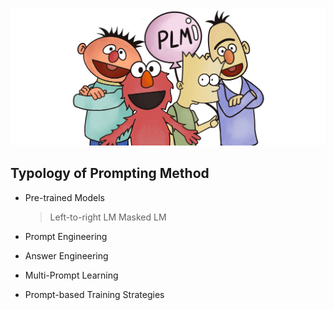 
  <img src="./fig/bg.png" width="800" class="center">


 ## Typology of Prompting Method

* Pre-trained Models
  > Left-to-right LM
  > Masked LM
    
* Prompt Engineering
* Answer Engineering
* Multi-Prompt Learning
* Prompt-based Training Strategies
